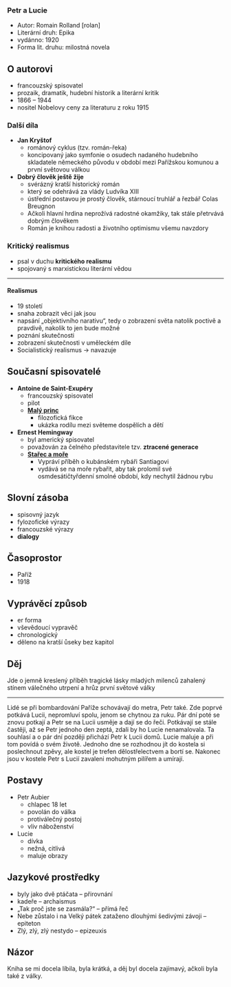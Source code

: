 ### Petr a Lucie

- Autor: Romain Rolland [rolan]
- Literární druh: Epika
- vydánno: 1920
- Forma lit. druhu: milostná novela

## O autorovi

- francouzský spisovatel
- prozaik, dramatik, hudební historik a literární kritik
- 1866 – 1944
- nositel Nobelovy ceny za literaturu z roku 1915

### Další díla

- **Jan Kryštof**
  - románový cyklus (tzv. román-řeka)
  - koncipovaný jako symfonie o osudech nadaného hudebního skladatele německého původu v období mezi Pařížskou komunou a první světovou válkou
- **Dobrý člověk ještě žije**
  - svérázný kratší historický román
  - který se odehrává za vlády Ludvíka XIII
  - ústřední postavou je prostý člověk, stárnoucí truhlář a řezbář Colas Breugnon
  - Ačkoli hlavní hrdina neprožívá radostné okamžiky, tak stále přetrvává dobrým člověkem
  - Román je knihou radosti a životního optimismu všemu navzdory

### Kritický realismus

- psal v duchu **kritického realismu**
- spojovaný s marxistickou literární vědou
<hr/>

#### Realismus

- 19 století
- snaha zobrazit věci jak jsou
- napsání „objektivního narativu“, tedy o zobrazení světa natolik poctivě a pravdivě, nakolik to jen bude možné
- poznání skutečnosti
- zobrazení skutečnosti v uměleckém díle
- Socialistický realismus -> navazuje

## Současní spisovatelé

- **Antoine de Saint-Exupéry**
  - francouzský spisovatel
  - pilot
  - **[Malý princ](./Maly_princ.md)**
    - filozofická fikce
    - ukázka rodílu mezi světeme dospělích a dětí
- **Ernest Hemingway**
  - byl americký spisovatel
  - považován za čelného představitele tzv. **ztracené generace**
  - **[Stařec a moře](./Starec_a_more.md)**
    - Vypráví příběh o kubánském rybáři Santiagovi
    - vydává se na moře rybařit, aby tak prolomil své osmdesátičtyřdenní smolné období, kdy nechytil žádnou rybu

## Slovní zásoba

- spisovný jazyk
- fylozofické výrazy
- francouzské výrazy
- **dialogy**

## Časoprostor

- Paříž
- 1918

## Vyprávěcí způsob

- er forma
- vševědoucí vypravěč
- chronologický
- děleno na kratší ůseky bez kapitol

## Děj

Jde o jemně kreslený příběh tragické lásky mladých milenců zahalený stínem válečného utrpení a hrůz první světové války

<hr/>

Lidé se při bombardování Paříže schovávají do metra, Petr také. Zde poprvé potkává Lucii, nepromluví spolu, jenom se chytnou za ruku. Pár dní poté se znovu potkají a Petr se na Lucii usměje a dají se do řeči. Potkávají se stále častěji, až se Petr jednoho den zeptá, zdali by ho Lucie nenamalovala. Ta souhlasí a o pár dní později přichází Petr k Lucii domů. Lucie maluje a při tom povídá o svém životě. Jednoho dne se rozhodnou jít do kostela si poslechnout zpěvy, ale kostel je trefen dělostřelectvem a bortí se. Nakonec jsou v kostele Petr s Lucií zavaleni mohutným pilířem a umírají.

## Postavy

- Petr Aubier
  - chlapec 18 let
  - povolán do válka
  - protiválečný postoj
  - vliv náboženství
- Lucie
  - dívka
  - nežná, citlivá
  - maluje obrazy

## Jazykové prostředky

- byly jako dvě ptáčata – přirovnání
- kadeře – archaismus
- „Tak proč jste se zasmála?“ – přímá řeč
- Nebe zůstalo i na Velký pátek zataženo dlouhými šedivými závoji – epiteton
- Zlý, zlý, zlý nestydo – epizeuxis

## Názor

Kniha se mi docela líbila, byla krátká, a děj byl docela zajímavý, ačkoli byla také z války.
